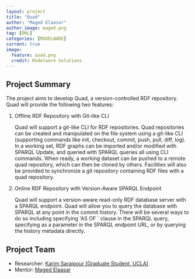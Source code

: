 ```yaml
---
layout: project
title: "Quad"
author: "Maged Elaasar"
author_image: maged.png
tag: [OML]
categories: [MODELWARE]
current: true
image:
  feature: quad.png
  credit: Modelware Solutions
---
```


## Project Summary

The project aims to develop Quad, a version-controlled RDF repository. Quad will provide the following two features:

1. Offline RDF Repository with Git-like CLI

   Quad will support a git-like CLI for RDF repositories. Quad repositories can be created and manipulated on the file system using a git-like CLI (supporting commands like init, checkout, commit, push, pull, diff, log). In a working set, RDF graphs can be imported and/or modified with SPARQL Update, and queried with SPARQL queries all using CLI commands. When ready, a working dataset can be pushed to a remote quad repository, which can then be cloned by others. Facilities will also be provided to synchronize a git repository containing RDF files with a quad repository.

1. Online RDF Repository with Version-Aware SPARQL Endpoint

   Quad will support a version-aware read-only RDF database server with a SPARQL endpoint. Quad will allow you to query the database with SPARQL at any point in the commit history. There will be several ways to do so including specifying 'AS OF <version>` clause in the SPARQL query, specifying <version> as a parameter in the SPARQL endpoint URL, or by querying the history metadata directly.

## Project Team

- Researcher: [Karim Saraipour (Graduate Student, UCLA)](https://www.linkedin.com/in/karimsara/)
- Mentor: [Maged Elaasar](/contributors/Maged%20Elaasar.html)
